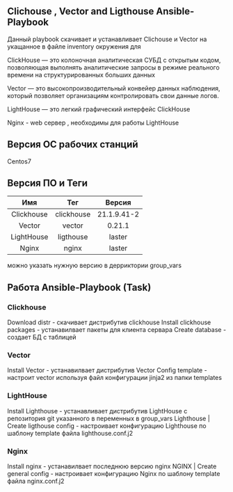 ## Clichouse , Vector and Ligthouse  Ansible-Playbook
Данный playbook скачивает и устанавливает Clichouse и Vector на укащанное в файле inventory окружения для 


ClickHouse — это колоночная аналитическая СУБД с открытым кодом, позволяющая выполнять аналитические запросы в режиме реального времени на структурированных больших данных

Vector — это высокопроизводительный конвейер данных наблюдения, который позволяет организациям контролировать свои данные логов.

LightHouse — это легкий графический интерфейс ClickHouse

Nginx - web сервер , необходимы для работы LightHouse 

## Версия ОС рабочих станций
Centos7
## Версия ПО и Теги
| Имя | Тег | Версия | 
| :-----:| :-----:|:-----:|
|Clickhouse |сlickhouse |21.1.9.41-2 |
|Vector|vector|0.21.1|
|LightHouse |ligthouse| laster |
|Nginx|nginx | laster|

можно указать нужную версию в дерриктории group_vars



## Работа Ansible-Playbook (Task)
### Clickhouse 
Download  distr  - скачивает дистрибутив clickhouse 
Install clickhouse packages - устанавилвает пакеты для клиента  сервара 
Create database - создает БД с таблицей 

### Vector  
Install Vector - устанавилвает дистрибутив  Vector
Config template - настроит vector используя файл конфигурации jinja2 из папки templates


### LightHouse
Install Lighthouse - устанавливает дистрибутив LightHouse с репозитория git указанного в переменных в group_vars
Lighthouse | Create ligthouse config - настроивает конфигурацию Lighthouse  по шаблону template файла lighthouse.conf.j2 

### Nginx
Install nginx - устанавилвает последнюю версию nginx 
NGINX | Create general config - настроивает конфигурацию Nginx по шаблону template файла nginx.conf.j2

